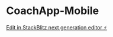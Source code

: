 # CoachApp-Mobile

[Edit in StackBlitz next generation editor ⚡️](https://stackblitz.com/~/github.com/dlequepeys/CoachApp-Mobile)